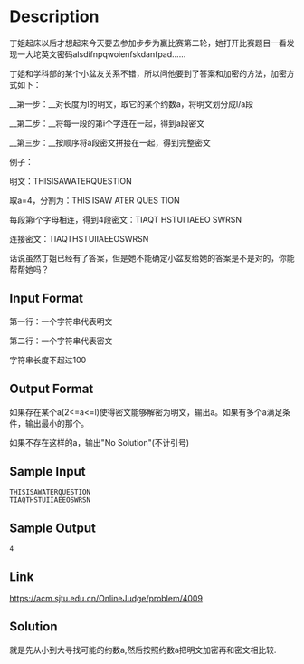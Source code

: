 Description
=====
丁姐起床以后才想起来今天要去参加步步为赢比赛第二轮，她打开比赛题目一看发现一大坨英文密码alsdifnpqwoienfskdanfpad......

丁姐和学科部的某个小盆友关系不错，所以问他要到了答案和加密的方法，加密方式如下：

__第一步：__对长度为l的明文，取它的某个约数a，将明文划分成l/a段

__第二步：__将每一段的第i个字连在一起，得到a段密文

__第三步：__按顺序将a段密文拼接在一起，得到完整密文

例子：

明文：THISISAWATERQUESTION

取a=4，分割为：THIS ISAW ATER QUES TION

每段第i个字母相连，得到4段密文：TIAQT HSTUI IAEEO SWRSN

连接密文：TIAQTHSTUIIAEEOSWRSN

话说虽然丁姐已经有了答案，但是她不能确定小盆友给她的答案是不是对的，你能帮帮她吗？

Input Format
-----
第一行：一个字符串代表明文

第二行：一个字符串代表密文

字符串长度不超过100

Output Format
-----
如果存在某个a(2<=a<=l)使得密文能够解密为明文，输出a。如果有多个a满足条件，输出最小的那个。

如果不存在这样的a，输出"No Solution"(不计引号)

Sample Input
----
	THISISAWATERQUESTION
	TIAQTHSTUIIAEEOSWRSN
Sample Output
----
	4

Link
-----
<https://acm.sjtu.edu.cn/OnlineJudge/problem/4009>

Solution
----
就是先从小到大寻找可能的约数a,然后按照约数a把明文加密再和密文相比较.